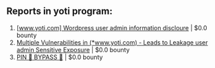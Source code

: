 ## Reports in yoti program:
1. [[www.yoti.com] Wordpress user admin information discloure](https://hackerone.com/reports/727870) | $0.0 bounty
2. [Multiple Vulnerabilities in (*www.yoti.com) - Leads to Leakage user admin Sensitive Exposure](https://hackerone.com/reports/738615) | $0.0 bounty
3. [PIN 📌 BYPASS 🥷](https://hackerone.com/reports/1257586) | $0.0 bounty